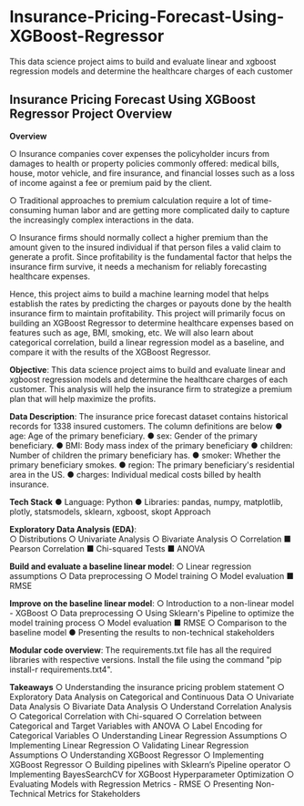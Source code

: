 # Insurance-Pricing-Forecast-Using-XGBoost-Regressor
This data science project aims to build and evaluate linear and xgboost regression models and determine the healthcare charges of each customer


## Insurance Pricing Forecast Using XGBoost Regressor Project Overview 
**Overview**

○ Insurance companies cover expenses the policyholder incurs from damages to health or property policies commonly offered: medical bills, house, motor vehicle, and fire 
   insurance, and financial losses such as a loss of income against a fee or premium paid by the client.  
   
○ Traditional approaches to premium calculation require a lot of time-consuming human labor and are getting more complicated daily to capture the increasingly complex 
   interactions in the data.  
   
○ Insurance firms should normally collect a higher premium than the amount given to the insured individual if that person files a valid claim to generate a profit. Since 
   profitability is the fundamental factor that helps the insurance firm survive, it needs a mechanism for reliably forecasting healthcare expenses. 

Hence, this project aims to build a machine learning model that helps establish the rates by predicting the charges or payouts done by the health insurance firm to maintain profitability. This project will primarily focus on building an XGBoost Regressor to determine healthcare expenses based on features such as age, BMI, smoking, etc. 
We will also learn about categorical correlation, build a linear regression model as a baseline, and compare it with the results of the XGBoost Regressor. 


**Objective**: This data science project aims to build and evaluate linear and xgboost regression models and determine the healthcare charges of each customer. This analysis will help the insurance firm to strategize a premium plan that will help maximize the profits. 

**Data Description**: The insurance price forecast dataset contains historical records for 1338 insured customers. 
The column definitions are below 
● age: Age of the primary beneficiary. 
● sex: Gender of the primary beneficiary. 
● BMI: Body mass index of the primary beneficiary 
● children: Number of children the primary beneficiary has. 
● smoker: Whether the primary beneficiary smokes. 
● region: The primary beneficiary's residential area in the US.
● charges: Individual medical costs billed by health insurance.

**Tech Stack** 
● Language: Python 
● Libraries: pandas, numpy, matplotlib, plotly, statsmodels, sklearn, xgboost, skopt Approach

**Exploratory Data Analysis (EDA)**:  
○ Distributions 
○ Univariate Analysis 
○ Bivariate Analysis 
○ Correlation 
       ■ Pearson Correlation 
       ■ Chi-squared Tests 
       ■ ANOVA 
       
**Build and evaluate a baseline linear model**: 
 ○ Linear regression assumptions 
 ○ Data preprocessing 
 ○ Model training 
 ○ Model evaluation 
        ■ RMSE 
        
**Improve on the baseline linear model**:
○ Introduction to a non-linear model - XGBoost ○ Data preprocessing 
○ Using Sklearn's Pipeline to optimize the model training process 
○ Model evaluation 
        ■ RMSE 
○ Comparison to the baseline model 
● Presenting the results to non-technical stakeholders

**Modular code overview**: 
The requirements.txt file has all the required libraries with respective versions.
Install the file using the command "pip install-r requirements.txt4". 

**Takeaways** 
○ Understanding the insurance pricing problem statement 
○ Exploratory Data Analysis on Categorical and Continuous Data 
○ Univariate Data Analysis 
○ Bivariate Data Analysis 
○ Understand Correlation Analysis 
○ Categorical Correlation with Chi-squared 
○ Correlation between Categorical and Target Variables with ANOVA 
○ Label Encoding for Categorical Variables 
○ Understanding Linear Regression Assumptions 
○ Implementing Linear Regression 
○ Validating Linear Regression Assumptions 
○ Understanding XGBoost Regressor 
○ Implementing XGBoost Regressor 
○ Building pipelines with Sklearn’s Pipeline operator 
○ Implementing BayesSearchCV for XGBoost Hyperparameter Optimization 
○ Evaluating Models with Regression Metrics - RMSE 
○ Presenting Non-Technical Metrics for Stakeholders
 
